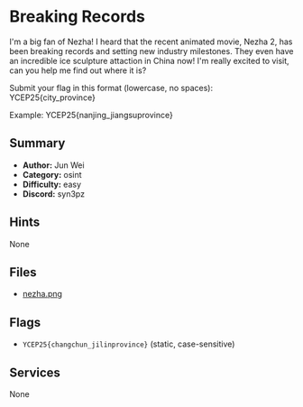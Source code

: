 
# Breaking Records
I'm a big fan of Nezha! I heard that the recent animated movie, Nezha 2, has been breaking records and setting new industry milestones. They even have an incredible ice sculpture attaction in China now! I'm really excited to visit, can you help me find out where it is?

Submit your flag in this format (lowercase, no spaces): YCEP25{city_province}

Example: YCEP25{nanjing_jiangsuprovince}

## Summary
- **Author:** Jun Wei
- **Category:** osint
- **Difficulty:** easy
- **Discord:** syn3pz

## Hints
None

## Files
- [nezha.png](<dist/nezha.png>)

## Flags
- `YCEP25{changchun_jilinprovince}` (static, case-sensitive)

## Services
None
